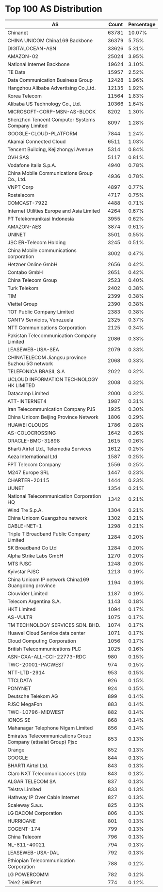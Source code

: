 # Top 100 AS Distribution
| AS | Count | Percentage |
|----|----|----|
| Chinanet | 63781 | 10.07% |
| CHINA UNICOM China169 Backbone | 36379 | 5.75% |
| DIGITALOCEAN-ASN | 33626 | 5.31% |
| AMAZON-02 | 25024 | 3.95% |
| National Internet Backbone | 19624 | 3.10% |
| TE Data | 15957 | 2.52% |
| Data Communication Business Group | 12428 | 1.96% |
| Hangzhou Alibaba Advertising Co.,Ltd. | 12135 | 1.92% |
| Korea Telecom | 11564 | 1.83% |
| Alibaba US Technology Co., Ltd. | 10366 | 1.64% |
| MICROSOFT-CORP-MSN-AS-BLOCK | 8202 | 1.30% |
| Shenzhen Tencent Computer Systems Company Limited | 8097 | 1.28% |
| GOOGLE-CLOUD-PLATFORM | 7844 | 1.24% |
| Akamai Connected Cloud | 6511 | 1.03% |
| Tencent Building, Kejizhongyi Avenue | 5314 | 0.84% |
| OVH SAS | 5117 | 0.81% |
| Vodafone Italia S.p.A. | 4940 | 0.78% |
| China Mobile Communications Group Co., Ltd. | 4936 | 0.78% |
| VNPT Corp | 4897 | 0.77% |
| Rostelecom | 4717 | 0.75% |
| COMCAST-7922 | 4488 | 0.71% |
| Internet Utilities Europe and Asia Limited | 4264 | 0.67% |
| PT Telekomunikasi Indonesia | 3955 | 0.62% |
| AMAZON-AES | 3874 | 0.61% |
| UNINET | 3501 | 0.55% |
| JSC ER-Telecom Holding | 3245 | 0.51% |
| China Mobile communications corporation | 3002 | 0.47% |
| Hetzner Online GmbH | 2656 | 0.42% |
| Contabo GmbH | 2651 | 0.42% |
| China Telecom Group | 2523 | 0.40% |
| Turk Telekom | 2402 | 0.38% |
| TIM | 2399 | 0.38% |
| Viettel Group | 2390 | 0.38% |
| TOT Public Company Limited | 2383 | 0.38% |
| CANTV Servicios, Venezuela | 2325 | 0.37% |
| NTT Communications Corporation | 2125 | 0.34% |
| Pakistan Telecommunication Company Limited | 2086 | 0.33% |
| LEASEWEB-USA-SEA | 2079 | 0.33% |
| CHINATELECOM Jiangsu province Suzhou 5G network | 2068 | 0.33% |
| TELEFONICA BRASIL S.A | 2022 | 0.32% |
| UCLOUD INFORMATION TECHNOLOGY HK LIMITED | 2008 | 0.32% |
| Datacamp Limited | 2000 | 0.32% |
| ATT-INTERNET4 | 1987 | 0.31% |
| Iran Telecommunication Company PJS | 1925 | 0.30% |
| China Unicom Beijing Province Network | 1806 | 0.29% |
| HUAWEI CLOUDS | 1786 | 0.28% |
| AS-COLOCROSSING | 1642 | 0.26% |
| ORACLE-BMC-31898 | 1615 | 0.26% |
| Bharti Airtel Ltd., Telemedia Services | 1612 | 0.25% |
| Aeza International Ltd | 1587 | 0.25% |
| FPT Telecom Company | 1556 | 0.25% |
| M247 Europe SRL | 1447 | 0.23% |
| CHARTER-20115 | 1444 | 0.23% |
| UUNET | 1354 | 0.21% |
| National Telecommunication Corporation HQ | 1342 | 0.21% |
| Wind Tre S.p.A. | 1304 | 0.21% |
| China Unicom Guangzhou network | 1302 | 0.21% |
| CABLE-NET-1 | 1298 | 0.21% |
| Triple T Broadband Public Company Limited | 1284 | 0.20% |
| SK Broadband Co Ltd | 1284 | 0.20% |
| Alpha Strike Labs GmbH | 1270 | 0.20% |
| MTS PJSC | 1248 | 0.20% |
| Kyivstar PJSC | 1213 | 0.19% |
| China Unicom IP network China169 Guangdong province | 1194 | 0.19% |
| Clouvider Limited | 1187 | 0.19% |
| Telecom Argentina S.A. | 1143 | 0.18% |
| HKT Limited | 1094 | 0.17% |
| AS-VULTR | 1075 | 0.17% |
| TM TECHNOLOGY SERVICES SDN. BHD. | 1074 | 0.17% |
| Huawei Cloud Service data center | 1071 | 0.17% |
| Cloud Computing Corporation | 1056 | 0.17% |
| British Telecommunications PLC | 1025 | 0.16% |
| ASN-CXA-ALL-CCI-22773-RDC | 980 | 0.15% |
| TWC-20001-PACWEST | 974 | 0.15% |
| NTT-LTD-2914 | 953 | 0.15% |
| TTCLDATA | 926 | 0.15% |
| PONYNET | 924 | 0.15% |
| Deutsche Telekom AG | 899 | 0.14% |
| PJSC MegaFon | 883 | 0.14% |
| TWC-10796-MIDWEST | 882 | 0.14% |
| IONOS SE | 868 | 0.14% |
| Mahanagar Telephone Nigam Limited | 856 | 0.14% |
| Emirates Telecommunications Group Company (etisalat Group) Pjsc | 853 | 0.13% |
| Orange | 852 | 0.13% |
| GOOGLE | 844 | 0.13% |
| BHARTI Airtel Ltd. | 843 | 0.13% |
| Claro NXT Telecomunicacoes Ltda | 843 | 0.13% |
| ALGAR TELECOM SA | 837 | 0.13% |
| Telstra Limited | 833 | 0.13% |
| Hathway IP Over Cable Internet | 827 | 0.13% |
| Scaleway S.a.s. | 825 | 0.13% |
| LG DACOM Corporation | 806 | 0.13% |
| HURRICANE | 801 | 0.13% |
| COGENT-174 | 799 | 0.13% |
| China Telecom | 796 | 0.13% |
| NL-811-40021 | 794 | 0.13% |
| LEASEWEB-USA-DAL | 792 | 0.13% |
| Ethiopian Telecommunication Corporation | 788 | 0.12% |
| LG POWERCOMM | 782 | 0.12% |
| Tele2 SWIPnet | 774 | 0.12% |
